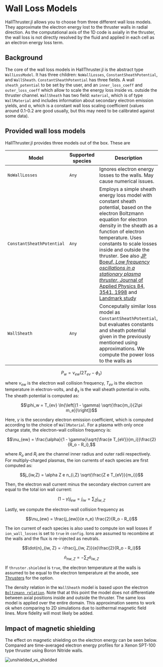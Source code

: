# Wall Loss Models

HallThruster.jl allows you to choose from three different wall loss models. They approximate the electron energy lost to the thruster walls in radial direction. As the computational axis of the 1D code is axially in the thruster, the wall loss is not directly resolved by the fluid and applied in each cell as an electron energy loss term. 

## Background

The core of the wall loss models in HallThruster.jl is the abstract type `WallLossModel`. It has three children: `NoWallLosses`, `ConstantSheathPotential`, and `WallSheath`. `ConstantSheathPotential` has three fields. A wall `sheath_potential` to be set by the user, and an `inner_loss_coeff` and `outer_loss_coeff` which allow to scale the energy loss inside vs. outside the thruster channel. `WallSheath` has two field: `material`, which is of type `WallMaterial` and includes information about secondary electron emission yields, and α, which is a constant wall loss scaling coefficient (values around 0.1-0.2 are good usually, but this may need to be calibrated against some data).

## Provided wall loss models

HallThruster.jl provides three models out of the box. These are

| Model                   | Supported species                                            | Description                                                  |
| ----------------------- | ------------------------------------------------------------ | ------------------------------------------------------------ |
| `NoWallLosses` | `Any`                                                      | Ignores electron energy losses to the walls. May cause numerical issues.  |
| `ConstantSheathPotential`         | `Any` | Employs a simple sheath energy loss model with constant sheath potential, based on the electron Boltzmann equation for electron density in the sheath as a function of electron temperature. Uses constants to scale losses inside and outside the thruster. See also [JP Boeuf, *Low frequency oscillations in a stationary plasma thruster*, Journal of Applied Physics 84, 3541, 1998](https://aip.scitation.org/doi/10.1063/1.368529) and [Landmark study](https://www.landmark-plasma.com/test-case-3)|
| `WallSheath`         | `Any`                                                      | Conceputally similar loss model as `ConstantSheathPotential`, but evaluates constants and sheath potential given in the previously mentioned using approximations. We compute the power loss to the walls as
```math
    P_w = \nu_{ew}(2 T_{ev} - \phi_s)
```
where $\nu_{ew}$ is the electron wall collision frequency, $T_{ev}$ is the electron temperature in electron-volts, and $\phi_s$ is the wall sheath potential in volts. The sheath potential is computed as:

```math
\phi_w = T_{ev} \ln{\left[(1 - \gamma) \sqrt{\frac{m_i}{2\pi m_e}}\right]}
```

Here, $\gamma$ is the secondary electron emission coefficient, which is computed according to the choice of `WallMaterial`. For a plasma with only once charge state, the electron-wall collision frequency is:

```math
\nu_{ew} = \frac{\alpha}{1 - \gamma}\sqrt{\frac{e T_{eV}}{m_i}}\frac{2}{R_o - R_i},
```

where $R_o$ and $R_i$ are the channel inner radius and outer radii respectively. For multiply-charged plasmas, the ion currents of each species are first computed as:

```math
j_{iw,Z} = \alpha Z e n_{i,Z} \sqrt{\frac{Z e T_{eV}}{m_i}}
```

Then, the electron wall current minus the secondary electron current are equal to the total ion wall current:

```math
(1 - \gamma) j_{ew} = j_{iw} = \sum_{Z} j_{iw, Z}
```

Lastly, we compute the electron-wall collision frequency as

```math
\nu_{ew} = \frac{j_{ew}}{e n_e} \frac{2}{R_o - R_i}
```

The ion current of each species is also used to compute ion wall losses if `ion_wall_losses` is set to `true` in `config`. Ions are assumed to recombine at the walls and the flux is re-injected as neutrals.

```math
\dot{n}_{iw, Z} = -\frac{j_{iw, Z}}{e}\frac{2}{R_o - R_i}
```

```math
\dot{n}_{nw, Z} = -\sum_Z \dot{n}_{iw, Z}
```

If `thruster.shielded` is `true`, the electron temperature at the walls is assumed to be equal to the electron temperature at the anode, see [Thrusters](@ref) for the option.

The density relation in the `WallSheath` model is based upon the electron [`Boltzmann relation`](@ref). Note that at this point the model does not differentiate between axial positions inside and outside the thruster. The same loss model is applied over the entire domain. This approximation seems to work ok when comparing to 2D simulations due to isothermal magnetic field lines. More fidelity will most likely be added. 

## Impact of magnetic shielding

The effect on magnetic shielding on the electron energy can be seen below. Compared are time-averaged electron energy profiles for a Xenon SPT-100 type thruster using Boron Nitride walls.

![unshielded_vs_shielded](https://raw.githubusercontent.com/UM-PEPL/HallThruster.jl/main/docs/src/assets/shielded_vs_unshielded_BN_Xenon.jpg)
